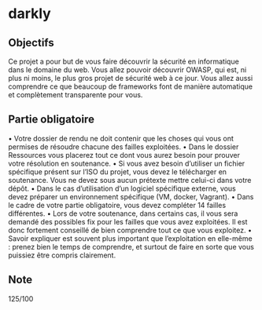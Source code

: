 # darkly

## Objectifs
Ce projet a pour but de vous faire découvrir la sécurité en informatique dans le domaine du web.
Vous allez pouvoir découvrir OWASP, qui est, ni plus ni moins, le plus gros projet de
sécurité web à ce jour.
Vous allez aussi comprendre ce que beaucoup de frameworks font de manière automatique et complètement transparente pour vous.

## Partie obligatoire
• Votre dossier de rendu ne doit contenir que les choses qui vous ont permises de
résoudre chacune des failles exploitées.
• Dans le dossier Ressources vous placerez tout ce dont vous aurez besoin pour
prouver votre résolution en soutenance.
• Si vous avez besoin d’utiliser un fichier spécifique présent sur l’ISO du projet, vous
devez le télécharger en soutenance. Vous ne devez sous aucun prétexte mettre
celui-ci dans votre dépôt.
• Dans le cas d’utilisation d’un logiciel spécifique externe, vous devez préparer un
environnement spécifique (VM, docker, Vagrant).
• Dans le cadre de votre partie obligatoire, vous devez compléter 14 failles différentes.
• Lors de votre soutenance, dans certains cas, il vous sera demandé des possibles
fix pour les failles que vous avez exploitées. Il est donc fortement conseillé de bien
comprendre tout ce que vous exploitez.
• Savoir expliquer est souvent plus important que l’exploitation en elle-même : prenez bien le temps de comprendre, et surtout de faire en sorte que vous puissiez
être compris clairement.

## Note
125/100
